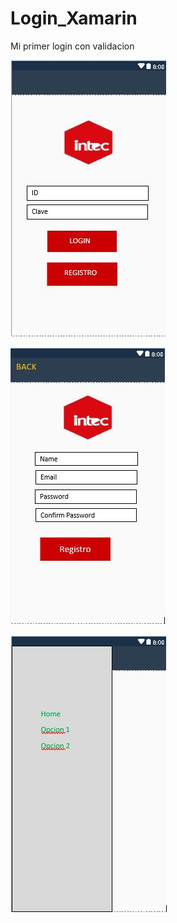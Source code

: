# Login_Xamarin
Mi primer login con validacion

![alt text](https://github.com/Steff10740/Login_Xamarin/blob/main/Log_f.JPG)


![alt text](https://github.com/Steff10740/Login_Xamarin/blob/main/Reg_F.JPG)

![alt text](https://github.com/Steff10740/Login_Xamarin/blob/main/MasterDetail.JPG)
